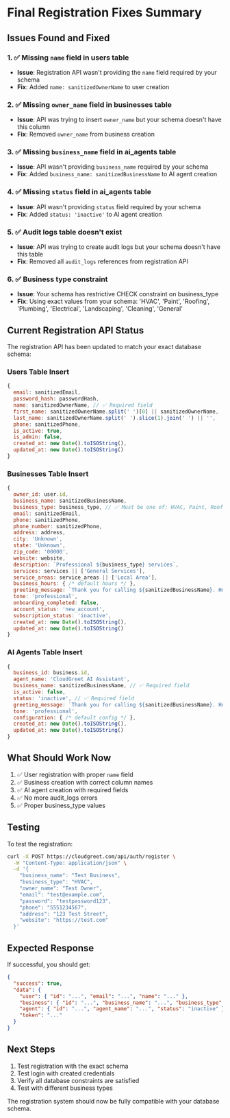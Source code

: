 # Final Registration Fixes Summary

## Issues Found and Fixed

### 1. ✅ Missing `name` field in users table
- **Issue**: Registration API wasn't providing the `name` field required by your schema
- **Fix**: Added `name: sanitizedOwnerName` to user creation

### 2. ✅ Missing `owner_name` field in businesses table  
- **Issue**: API was trying to insert `owner_name` but your schema doesn't have this column
- **Fix**: Removed `owner_name` from business creation

### 3. ✅ Missing `business_name` field in ai_agents table
- **Issue**: API wasn't providing `business_name` required by your schema
- **Fix**: Added `business_name: sanitizedBusinessName` to AI agent creation

### 4. ✅ Missing `status` field in ai_agents table
- **Issue**: API wasn't providing `status` field required by your schema  
- **Fix**: Added `status: 'inactive'` to AI agent creation

### 5. ✅ Audit logs table doesn't exist
- **Issue**: API was trying to create audit logs but your schema doesn't have this table
- **Fix**: Removed all `audit_logs` references from registration API

### 6. ✅ Business type constraint
- **Issue**: Your schema has restrictive CHECK constraint on business_type
- **Fix**: Using exact values from your schema: 'HVAC', 'Paint', 'Roofing', 'Plumbing', 'Electrical', 'Landscaping', 'Cleaning', 'General'

## Current Registration API Status

The registration API has been updated to match your exact database schema:

### Users Table Insert
```javascript
{
  email: sanitizedEmail,
  password_hash: passwordHash,
  name: sanitizedOwnerName, // ✅ Required field
  first_name: sanitizedOwnerName.split(' ')[0] || sanitizedOwnerName,
  last_name: sanitizedOwnerName.split(' ').slice(1).join(' ') || '',
  phone: sanitizedPhone,
  is_active: true,
  is_admin: false,
  created_at: new Date().toISOString(),
  updated_at: new Date().toISOString()
}
```

### Businesses Table Insert
```javascript
{
  owner_id: user.id,
  business_name: sanitizedBusinessName,
  business_type: business_type, // ✅ Must be one of: HVAC, Paint, Roofing, Plumbing, Electrical, Landscaping, Cleaning, General
  email: sanitizedEmail,
  phone: sanitizedPhone,
  phone_number: sanitizedPhone,
  address: address,
  city: 'Unknown',
  state: 'Unknown', 
  zip_code: '00000',
  website: website,
  description: `Professional ${business_type} services`,
  services: services || ['General Services'],
  service_areas: service_areas || ['Local Area'],
  business_hours: { /* default hours */ },
  greeting_message: `Thank you for calling ${sanitizedBusinessName}. How can I help you today?`,
  tone: 'professional',
  onboarding_completed: false,
  account_status: 'new_account',
  subscription_status: 'inactive',
  created_at: new Date().toISOString(),
  updated_at: new Date().toISOString()
}
```

### AI Agents Table Insert
```javascript
{
  business_id: business.id,
  agent_name: 'CloudGreet AI Assistant',
  business_name: sanitizedBusinessName, // ✅ Required field
  is_active: false,
  status: 'inactive', // ✅ Required field
  greeting_message: `Thank you for calling ${sanitizedBusinessName}. How can I help you today?`,
  tone: 'professional',
  configuration: { /* default config */ },
  created_at: new Date().toISOString(),
  updated_at: new Date().toISOString()
}
```

## What Should Work Now

1. ✅ User registration with proper `name` field
2. ✅ Business creation with correct column names
3. ✅ AI agent creation with required fields
4. ✅ No more audit_logs errors
5. ✅ Proper business_type values

## Testing

To test the registration:

```bash
curl -X POST https://cloudgreet.com/api/auth/register \
  -H "Content-Type: application/json" \
  -d '{
    "business_name": "Test Business",
    "business_type": "HVAC",
    "owner_name": "Test Owner", 
    "email": "test@example.com",
    "password": "testpassword123",
    "phone": "5551234567",
    "address": "123 Test Street",
    "website": "https://test.com"
  }'
```

## Expected Response

If successful, you should get:
```json
{
  "success": true,
  "data": {
    "user": { "id": "...", "email": "...", "name": "..." },
    "business": { "id": "...", "business_name": "...", "business_type": "HVAC" },
    "agent": { "id": "...", "agent_name": "...", "status": "inactive" },
    "token": "..."
  }
}
```

## Next Steps

1. Test registration with the exact schema
2. Test login with created credentials  
3. Verify all database constraints are satisfied
4. Test with different business types

The registration system should now be fully compatible with your database schema.
